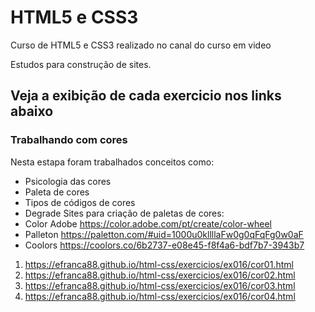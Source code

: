 # HTML5 e CSS3
 Curso de HTML5 e CSS3 realizado no canal do curso em video

 Estudos para construção de sites.

## Veja a exibição de cada exercicio nos links abaixo

### Trabalhando com cores
Nesta estapa foram trabalhados conceitos como:
- Psicologia das cores
- Paleta de cores
- Tipos de códigos de cores
- Degrade
Sites para criação de paletas de cores:
- Color Adobe <https://color.adobe.com/pt/create/color-wheel>
- Palleton <https://paletton.com/#uid=1000u0kllllaFw0g0qFqFg0w0aF>
- Coolors <https://coolors.co/6b2737-e08e45-f8f4a6-bdf7b7-3943b7>

1. <https://efranca88.github.io/html-css/exercicios/ex016/cor01.html>
2. <https://efranca88.github.io/html-css/exercicios/ex016/cor02.html>
3. <https://efranca88.github.io/html-css/exercicios/ex016/cor03.html>
4. <https://efranca88.github.io/html-css/exercicios/ex016/cor04.html>

